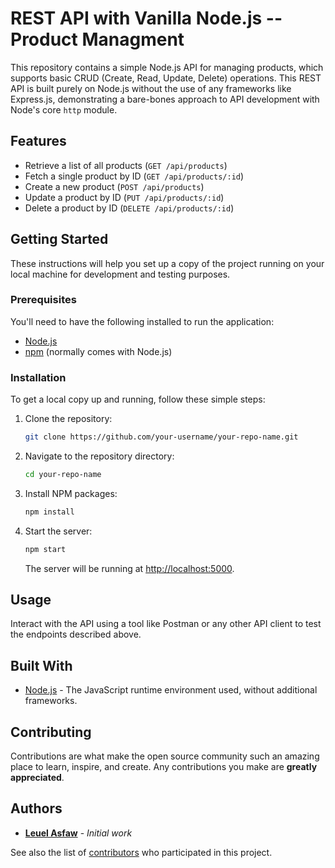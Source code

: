 # REST API with Vanilla Node.js -- Product Managment

This repository contains a simple Node.js API for managing products, which supports basic CRUD (Create, Read, Update, Delete) operations. This REST API is built purely on Node.js without the use of any frameworks like Express.js, demonstrating a bare-bones approach to API development with Node's core `http` module.

## Features

- Retrieve a list of all products (`GET /api/products`)
- Fetch a single product by ID (`GET /api/products/:id`)
- Create a new product (`POST /api/products`)
- Update a product by ID (`PUT /api/products/:id`)
- Delete a product by ID (`DELETE /api/products/:id`)

## Getting Started

These instructions will help you set up a copy of the project running on your local machine for development and testing purposes.

### Prerequisites

You'll need to have the following installed to run the application:

- [Node.js](https://nodejs.org/)
- [npm](https://www.npmjs.com/) (normally comes with Node.js)

### Installation

To get a local copy up and running, follow these simple steps:

1. Clone the repository:
   ```bash
   git clone https://github.com/your-username/your-repo-name.git
   ```
2. Navigate to the repository directory:
   ```bash
   cd your-repo-name
   ```
3. Install NPM packages:
   ```bash
   npm install
   ```
4. Start the server:
   ```bash
   npm start
   ```
   The server will be running at [http://localhost:5000](http://localhost:5000).

## Usage

Interact with the API using a tool like Postman or any other API client to test the endpoints described above.

## Built With

- [Node.js](https://nodejs.org/) - The JavaScript runtime environment used, without additional frameworks.

## Contributing

Contributions are what make the open source community such an amazing place to learn, inspire, and create. Any contributions you make are **greatly appreciated**.

## Authors

- **[Leuel Asfaw](https://github.com/leuel-a)** - _Initial work_

See also the list of [contributors](https://github.com/your-username/your-repo-name/contributors) who participated in this project.
